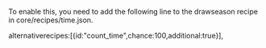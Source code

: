 To enable this, you need to add the following line to the drawseason recipe in core/recipes/time.json.

  alternativerecipes:[{id:"count_time",chance:100,additional:true}],